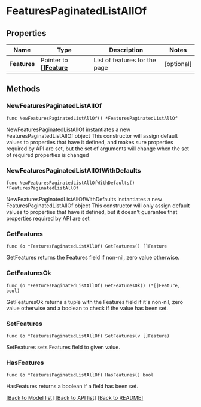 # FeaturesPaginatedListAllOf

## Properties

Name | Type | Description | Notes
------------ | ------------- | ------------- | -------------
**Features** | Pointer to [**[]Feature**](Feature.md) | List of features for the page | [optional] 

## Methods

### NewFeaturesPaginatedListAllOf

`func NewFeaturesPaginatedListAllOf() *FeaturesPaginatedListAllOf`

NewFeaturesPaginatedListAllOf instantiates a new FeaturesPaginatedListAllOf object
This constructor will assign default values to properties that have it defined,
and makes sure properties required by API are set, but the set of arguments
will change when the set of required properties is changed

### NewFeaturesPaginatedListAllOfWithDefaults

`func NewFeaturesPaginatedListAllOfWithDefaults() *FeaturesPaginatedListAllOf`

NewFeaturesPaginatedListAllOfWithDefaults instantiates a new FeaturesPaginatedListAllOf object
This constructor will only assign default values to properties that have it defined,
but it doesn't guarantee that properties required by API are set

### GetFeatures

`func (o *FeaturesPaginatedListAllOf) GetFeatures() []Feature`

GetFeatures returns the Features field if non-nil, zero value otherwise.

### GetFeaturesOk

`func (o *FeaturesPaginatedListAllOf) GetFeaturesOk() (*[]Feature, bool)`

GetFeaturesOk returns a tuple with the Features field if it's non-nil, zero value otherwise
and a boolean to check if the value has been set.

### SetFeatures

`func (o *FeaturesPaginatedListAllOf) SetFeatures(v []Feature)`

SetFeatures sets Features field to given value.

### HasFeatures

`func (o *FeaturesPaginatedListAllOf) HasFeatures() bool`

HasFeatures returns a boolean if a field has been set.


[[Back to Model list]](../README.md#documentation-for-models) [[Back to API list]](../README.md#documentation-for-api-endpoints) [[Back to README]](../README.md)


